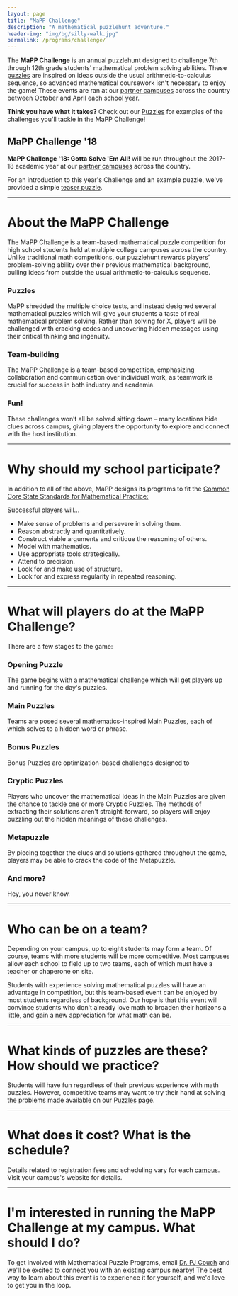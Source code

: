 ```yaml
---
layout: page
title: "MaPP Challenge"
description: "A mathematical puzzlehunt adventure."
header-img: "img/bg/silly-walk.jpg"
permalink: /programs/challenge/
---
```


The **MaPP Challenge** is an annual puzzlehunt designed to challenge
7th through 12th grade students' mathematical problem solving abilities.
These [puzzles](/puzzles/) are inspired on ideas outside the usual
arithmetic-to-calculus sequence, so advanced mathematical coursework
isn't necessary to enjoy the game!
These events are ran at our [partner campuses](/campuses/) across the country
between October and April each school year.

**Think you have what it takes?** Check out our [Puzzles](/puzzles/) for
examples of the challenges you'll tackle in the MaPP Challenge!

## MaPP Challenge '18

**MaPP Challenge '18: Gotta Solve 'Em All!** will be run throughout the
2017-18 academic year at our [partner campuses](/campuses/) across the country.

For an introduction to this year's Challenge and an example puzzle,
we've provided a simple
[teaser puzzle](/puzzles/mapp-challenge-18-teaser-puzzle.pdf).

---

# About the MaPP Challenge

The MaPP Challenge is a team-based mathematical puzzle
competition for high school students held at multiple college campuses across
the country. Unlike traditional math competitions, our puzzlehunt
rewards players’ problem-solving ability over their
previous mathematical background, pulling ideas from outside the usual
arithmetic-to-calculus sequence.

### Puzzles

MaPP shredded the multiple choice tests, and instead designed several
mathematical puzzles which will give your students a taste of real mathematical
problem solving. Rather than solving for X, players will be challenged with
cracking codes and uncovering hidden messages using their critical
thinking and ingenuity.

### Team-building

The MaPP Challenge is a team-based competition, emphasizing collaboration and
communication over individual work, as teamwork is crucial for success in both
industry and academia.

### Fun!

These challenges won’t all be solved sitting down – many locations hide
clues across campus, giving players the opportunity to explore and connect
with the host institution.

---

# Why should my school participate?

In addition to all of the above, MaPP designs its programs to fit the
[Common Core State Standards for Mathematical Practice:][common core]

[common core]: http://www.corestandards.org/Math/Practice/

Successful players will...

- Make sense of problems and persevere in solving them.
- Reason abstractly and quantitatively.
- Construct viable arguments and critique the reasoning of others.
- Model with mathematics.
- Use appropriate tools strategically.
- Attend to precision.
- Look for and make use of structure.
- Look for and express regularity in repeated reasoning.

---

# What will players do at the MaPP Challenge?

There are a few stages to the game:

### Opening Puzzle

The game begins with a mathematical challenge which will get
players up and running for the day's puzzles.

### Main Puzzles

Teams are posed several mathematics-inspired Main Puzzles, each of
which solves to a hidden word or phrase.

### Bonus Puzzles

Bonus Puzzles are optimization-based challenges designed to

### Cryptic Puzzles

Players who uncover the mathematical ideas in the Main Puzzles are
given the chance to tackle one or more
Cryptic Puzzles. The methods of extracting their solutions aren't
straight-forward, so players will enjoy puzzling out the hidden meanings of
these challenges.

### Metapuzzle

By piecing together the clues and solutions gathered throughout the game,
players may be able to crack the code of the Metapuzzle.

### And more?

Hey, you never know.

---

# Who can be on a team?

Depending on your campus, up to eight students may form a team. Of
course, teams with more students will be more competitive. Most campuses allow
each school to field up to two teams, each of which must have a teacher or
chaperone on site.

Students with experience solving mathematical puzzles will have an advantage in
competition, but this team-based event can be enjoyed by most students
regardless of background. Our hope is that this event will convince students who
don't already love math to broaden their horizons a little, and gain a new
appreciation for what math can be.

---

# What kinds of puzzles are these? How should we practice?

Students will have fun regardless of their previous experience with math
puzzles. However, competitive teams may want to try their hand at solving
the problems made available on our [Puzzles](/puzzles) page.

---

# What does it cost? What is the schedule?

Details related to registration fees and scheduling vary for each
[campus](/campuses/). Visit your campus's website for details.

---

# I'm interested in running the MaPP Challenge at my campus. What should I do?

To get involved with Mathematical Puzzle Programs, email
[Dr. PJ Couch](/about/people/) and we'll be excited to connect you with
an existing campus nearby! The best way to learn about this event is to
experience it for yourself, and we'd love to get you in the loop.
